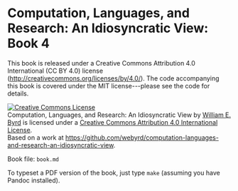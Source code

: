 # Computation, Languages, and Research: An Idiosyncratic View: Book 4

This book is released under a Creative Commons Attribution 4.0 International (CC BY 4.0) license (http://creativecommons.org/licenses/by/4.0/).  The code accompanying this book is covered under the MIT license---please see the code for details.

<a rel="license" href="http://creativecommons.org/licenses/by/4.0/"><img alt="Creative Commons License" style="border-width:0" src="https://i.creativecommons.org/l/by/4.0/88x31.png" /></a><br /><span xmlns:dct="http://purl.org/dc/terms/" href="http://purl.org/dc/dcmitype/Text" property="dct:title" rel="dct:type">Computation, Languages, and Research: An Idiosyncratic View</span> by <a xmlns:cc="http://creativecommons.org/ns#" href="https://github.com/webyrd/computation-languages-and-research-an-idiosyncratic-view" property="cc:attributionName" rel="cc:attributionURL">William E. Byrd</a> is licensed under a <a rel="license" href="http://creativecommons.org/licenses/by/4.0/">Creative Commons Attribution 4.0 International License</a>.<br />Based on a work at <a xmlns:dct="http://purl.org/dc/terms/" href="https://github.com/webyrd/computation-languages-and-research-an-idiosyncratic-view" rel="dct:source">https://github.com/webyrd/computation-languages-and-research-an-idiosyncratic-view</a>.

Book file: `book.md`

To typeset a PDF version of the book, just type `make` (assuming you have Pandoc installed).
